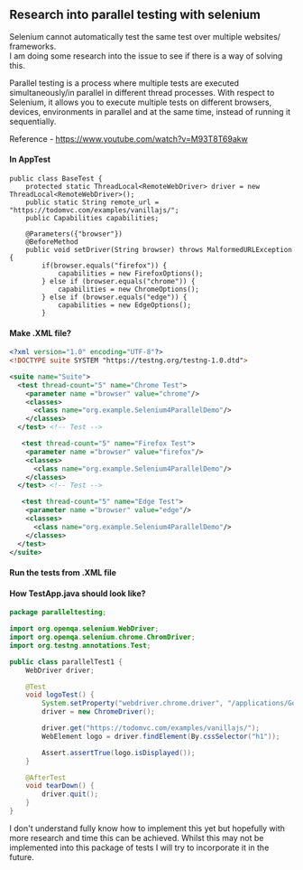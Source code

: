 ## Research into parallel testing with selenium

Selenium cannot automatically test the same test over multiple
websites/ frameworks.
<br>I am doing some research into the issue to see if 
there is a way of solving this.

Parallel testing is a process where multiple tests are executed 
simultaneously/in parallel in different thread processes. With 
respect to Selenium, it allows you to execute multiple tests on 
different browsers, devices, environments in parallel and at the 
same time, instead of running it sequentially.

Reference - https://www.youtube.com/watch?v=M93T8T69akw

#### In AppTest
```java:
public class BaseTest {
    protected static ThreadLocal<RemoteWebDriver> driver = new ThreadLocal<RemoteWebDriver>();
    public static String remote_url = "https://todomvc.com/examples/vanillajs/";
    public Capabilities capabilities;
 
    @Parameters({"browser"})
    @BeforeMethod
    public void setDriver(String browser) throws MalformedURLException {
        if(browser.equals("firefox")) {
            capabilities = new FirefoxOptions();
        } else if (browser.equals("chrome")) {
            capabilities = new ChromeOptions();
        } else if (browser.equals("edge")) {
            capabilities = new EdgeOptions();
        }
```

#### Make .XML file?
```.xml
<?xml version="1.0" encoding="UTF-8"?>
<!DOCTYPE suite SYSTEM "https://testng.org/testng-1.0.dtd">

<suite name="Suite">
  <test thread-count="5" name="Chrome Test">
    <parameter name ="browser" value="chrome"/>
    <classes>
      <class name="org.example.Selenium4ParallelDemo"/>
    </classes>
  </test> <!-- Test -->

   <test thread-count="5" name="Firefox Test">
    <parameter name ="browser" value="firefox"/>
    <classes>
      <class name="org.example.Selenium4ParallelDemo"/>
    </classes>
  </test> <!-- Test -->

   <test thread-count="5" name="Edge Test">
    <parameter name ="browser" value="edge"/>
    <classes>
      <class name="org.example.Selenium4ParallelDemo"/>
    </classes>
  </test>
</suite> 
```
#### Run the tests from .XML file

#### How TestApp.java should look like?

```java
package paralleltesting;

import org.openqa.selenium.WebDriver;
import org.openqa.selenium.chrome.ChromDriver;
import org.testng.annotations.Test;

public class parallelTest1 {
    WebDriver driver;

    @Test
    void logoTest() {
        System.setProperty("webdriver.chrome.driver", "/applications/Google Chrome.app");
        driver = new ChromeDriver();

        driver.get("https://todomvc.com/examples/vanillajs/");
        WebElement logo = driver.findElement(By.cssSelector("h1"));

        Assert.assertTrue(logo.isDisplayed());
    }

    @AfterTest
    void tearDown() {
        driver.quit();
    }
}
```

I don't understand fully know how to implement this yet but hopefully with more 
research and time this can be achieved. Whilst this may not be implemented into
this package of tests I will try to incorporate it in the future.
